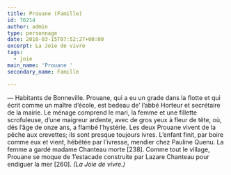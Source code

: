 ```yaml
---
title: Prouane (Famille)
id: 76214
author: admin
type: personnage
date: 2010-03-15T07:52:27+00:00
excerpt: La Joie de vivre
tags:
  - joie
main_name: 'Prouane '
secondary_name: Famille

---
```

— Habitants de Bonneville. Prouane, qui a eu un grade dans la flotte et qui écrit comme un maître d&rsquo;école, est bedeau de&rsquo; l&rsquo;abbé Horteur et secrétaire de la mairie. Le ménage comprend le mari, la femme et une fillette scrofuleuse, d&rsquo;une maigreur ardente, avec de gros yeux à fleur de tête, où, dés l&rsquo;âge de onze ans, a flambé l&rsquo;hystérie. Les deux Prouane vivent de la pêche aux crevettes; ils sont presque toujours ivres. L&rsquo;enfant finit, par boire comme eux et vient, hébétée par l&rsquo;ivresse, mendier chez Pauline Quenu. La femme a gardé madame Chanteau morte [238]. Comme tout le village, Prouane se moque de 1&rsquo;estacade construite par Lazare Chanteau pour endiguer la mer [260]. _(La Joie de vivre.)_